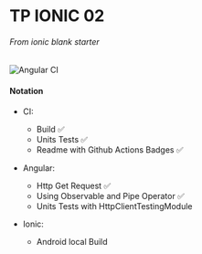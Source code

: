 # TP IONIC 02
###### From _ionic blank starter_
![Angular CI](https://github.com/juu-aix-ynov-campus/tp-ionic-02/workflows/Angular%20CI/badge.svg?branch=master)
#### Notation

- CI:
    - Build :white_check_mark:
    - Units Tests :white_check_mark:
    - Readme with Github Actions Badges :white_check_mark:

- Angular:
    - Http Get Request :white_check_mark:
    - Using Observable and Pipe Operator :white_check_mark:
    - Units Tests with HttpClientTestingModule
    
- Ionic:
    - Android local Build

